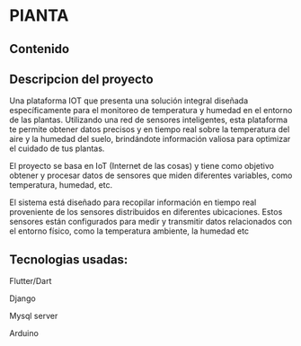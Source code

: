# PIANTA

## Contenido

## Descripcion del proyecto

Una plataforma IOT que presenta una solución integral diseñada específicamente para el monitoreo de temperatura y humedad en el entorno de las plantas. Utilizando una red de sensores inteligentes, esta plataforma te permite obtener datos precisos y en tiempo real sobre la temperatura del aire y la humedad del suelo, brindándote información valiosa para optimizar el cuidado de tus plantas.


El proyecto se basa en IoT (Internet de las cosas) y tiene como objetivo obtener y procesar datos de sensores que miden diferentes variables, como temperatura, humedad, etc.

El sistema está diseñado para recopilar información en tiempo real proveniente de los sensores distribuidos en diferentes ubicaciones. Estos sensores están configurados para medir y transmitir datos relacionados con el entorno físico, como la temperatura ambiente, la humedad etc


## Tecnologias usadas:

Flutter/Dart


Django


Mysql server


Arduino 






